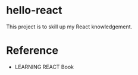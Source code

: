 # hello-react

This project is to skill up my React knowledgement.

# Reference
- LEARNING REACT Book